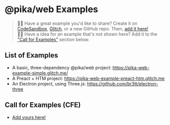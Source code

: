 # @pika/web Examples

> 🙋‍♀️ Have a great example you'd like to share? Create it on [CodeSandbox](https://codesandbox.io/), [Glitch](https://glitch.com), or a new GitHub repo. Then, [add it here!](https://github.com/pikapkg/web/edit/master/EXAMPLES.md)  
> 🙋‍♂️ Have a idea for an example that's not shown here? Add it to the ["Call for Examples"](#call-for-examples-cfe) section below.

## List of Examples

- A basic, three-dependency @pika/web project: https://pika-web-example-simple.glitch.me/
- A Preact + HTM project: https://pika-web-example-preact-htm.glitch.me
- An Electron project, using Three.js: https://github.com/br3tt/electron-three

## Call for Examples (CFE)

- [Add yours here!](https://github.com/pikapkg/web/edit/master/EXAMPLES.md)
